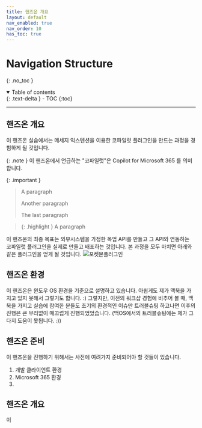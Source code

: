 ```yaml
---
title: 핸즈온 개요
layout: default
nav_enabled: true
nav_order: 10
has_toc: true
---
```


# Navigation Structure
{: .no_toc }

<details open markdown="block">
  <summary>
    Table of contents
  </summary>
  {: .text-delta }
- TOC
{:toc}
</details>

---

## 핸즈온 개요
이 핸즈온 실습에서는 메세지 익스텐션을 이용한 코파일럿 플러그인을 만드는 과정을 경험하게 될 것입니다.

{: .note }
이 핸즈온에서 언급하는 "코파일럿"은 Copilot for Microsoft 365 를 의미합니다.

{: .important }
> A paragraph
>
> Another paragraph
>
> The last paragraph


> {: .highlight }
  A paragraph


이 핸즈온의 최종 목표는 외부시스템을 가정한 목업 API를 만들고 그 API와 연동하는 코파일럿 플러그인을 실제로 만들고 배포하는 것입니다.
본 과정을 모두 마치면 아래와 같은 플러그인을 얻게 될 것입니다.
![포켓몬플러그인](../assets/10-01.png)

## 핸즈온 환경
이 핸즈온은 윈도우 OS 환경을 기준으로 설명하고 있습니다. 
아쉽게도 제가 맥북을 가지고 있지 못해서 그렇기도 합니다. :)
그렇지만, 이전의 워크샵 경험에 비추어 볼 때, 맥북을 가지고 실습에 참여한 분들도 초기의 환경적인 이슈만 트러블슈팅 하고나면 이후의 진행은 큰 무리없이 매끄럽게 진행되었었습니다. (맥OS에서의 트러블슈팅에는 제가 그다지 도움이 못됩니다. :))

## 핸즈온 준비
이 핸즈온을 진행하기 위해서는 사전에 여려가지 준비되어야 할 것들이 있습니다.
1. 개발 클라이언트 환경
2. Microsoft 365 환경
3. 

## 핸즈온 개요
이 